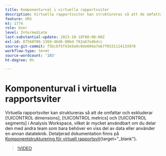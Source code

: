 ```yaml
---
title: Komponenturval i virtuella rapportsviter
description: Virtuella rapportsviter kan struktureras så att de omfattar och utesluter dimensioner, mätvärden och segment i Analysis Workspace, vilket är till stor hjälp om ni delar dem med andra team som bara behöver en viss del av data eller använder en annan datateknik.
feature: VRS
kt: 1774
role: User
level: Intermediate
last-substantial-update: 2023-10-18T00:00:00Z
exl-id: 87568f06-1369-46d6-80bd-762a67e4bdcc
source-git-commit: f5bcbf5f43e9a9c0de604a7eb7f0331114133978
workflow-type: tm+mt
source-wordcount: '103'
ht-degree: 0%

---
```


# Komponenturval i virtuella rapportsviter

Virtuella rapportsviter kan struktureras så att de omfattar och exkluderar [!UICONTROL dimensions], [!UICONTROL metrics] och [!UICONTROL segments] i Analysis Workspace, vilket är mycket användbart om du delar den med andra team som bara behöver en viss del av data eller använder en annan datateknik. Detaljerad dokumentation finns på [Komponentstrukturering för virtuell rapportsvit](https://experienceleague.adobe.com/docs/analytics/components/virtual-report-suites/vrs-components.html?lang=sv-SE){target="_blank"}.

>[!VIDEO](https://video.tv.adobe.com/v/3425532/?quality=12&learn=on&captions=swe)
